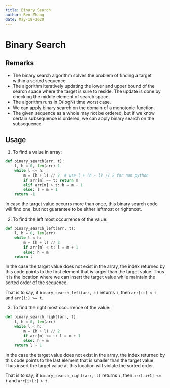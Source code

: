 ```yaml
---
title: Binary Search
author: Ren Zhang
date: May-18-2020
---
```


# Binary Search
## Remarks
+ The binary search algorithm solves the problem of finding a target within a sorted sequence.
+ The algorithm iteratively updating the lower and upper bound of the search space where the target is sure to reside. The update is done by checking the middle element of search space.
+ The algorithm runs in O(logN) time worst case.
+ We can apply binary search on the domain of a monotonic function. 
+ The given sequence as a whole may not be ordered, but if we know certain subsequence is ordered, we can apply binary search on the subsequence.


## Usage
1. To find a value in array: 
```python
def binary_search(arr, t):
    l, h = 0, len(arr)-1
    while l <= h:
        m = (h + l) // 2  # use l + (h - l) // 2 for non python
        if arr[m] == t: return m
        elif arr[m] > t: h = m - 1
        else: l = m + 1
    return -1
```

In case the target value occurrs more than once, this binary search code will find one, but not guarantee to be either leftmost or rightmost. 

2. To find the left most occurrence of the value:
```python
def binary_search_left(arr, t):
    l, h = 0, len(arr)
    while l < h:
        m = (h + l) // 2
        if arr[m] < t: l = m + 1
        else: h = m
    return l
```

In the case the target value does not exist in the array, the index returned by this code points to the first element that is larger than the target value. Thus it is the location where we can insert the target value while maintain the sorted order of the sequence. 

That is to say, if `binary_search_left(arr, t)` returns `i`, then `arr[:i] < t` and `arr[i:] >= t`. 

3. To find the right most occurrence of the value:
```python
def binary_search_right(arr, t):
    l, h = 0, len(arr)
    while l < h:
        m = (h + l) // 2
        if arr[m] <= t: l = m + 1
        else: h = m
    return l - 1
```

In the case the target value does not exist in the array, the index returned by this code points to the last element that is smaller than the target value. Thus insert the target value at this location will violate the sorted order. 

That is to say, if `binary_search_right(arr, t)` returns `i`, then `arr[:i+1] <= t` and `arr[i+1:] > t`.